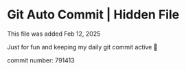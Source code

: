 # Git Auto Commit | Hidden File

This file was added Feb 12, 2025

Just for fun and keeping my daily git commit active 🤪

commit number: 791413

